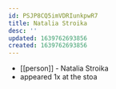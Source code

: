 ```yaml
---
id: PSJP8CQ5imVDRIunkpwR7
title: Natalia Stroika
desc: ''
updated: 1639762693856
created: 1639762693856
---
```



- [[person]] - Natalia Stroika
- appeared 1x at the stoa
